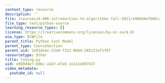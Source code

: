 ```yaml
---
content_type: resource
description: ''
file: /courses/6-006-introduction-to-algorithms-fall-2011/e989d4e7b6bca1b747a51e1a14d07437_timing.py
file_type: text/python-source
learning_resource_types: []
license: https://creativecommons.org/licenses/by-nc-sa/4.0/
ocw_type: OCWFile
parent_title: Python Cost Model
parent_type: CourseSection
parent_uid: 2e91de4c-23a9-f323-866d-265121e71f07
resourcetype: Other
title: timing.py
uid: e989d4e7-b6bc-a1b7-47a5-1e1a14d07437
video_metadata:
  youtube_id: null
---
```

